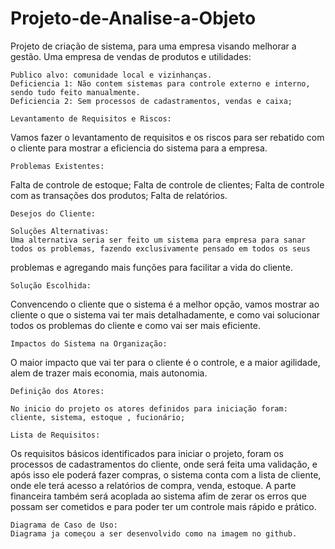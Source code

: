 # Projeto-de-Analise-a-Objeto
Projeto de criação de sistema, para uma empresa visando melhorar a gestão. 
    Uma empresa de vendas de produtos e utilidades:
	
	Publico alvo: comunidade local e vizinhanças.
	Deficiencia 1: Não contem sistemas para controle externo e interno, sendo tudo feito manualmente.
	Deficiencia 2: Sem processos de cadastramentos, vendas e caixa;

	Levantamento de Requisitos e Riscos: 
  Vamos fazer o levantamento de requisitos e os riscos para ser rebatido com o cliente para mostrar a eficiencia do sistema para a
  empresa.

	Problemas Existentes:
  Falta de controle de estoque;
	Falta de controle de clientes;
	Falta de controle com as transações dos produtos;
	Falta de relatórios.
  
	Desejos do Cliente:

	Soluções Alternativas:
	Uma alternativa seria ser feito um sistema para empresa para sanar todos os problemas, fazendo exclusivamente pensado em todos os seus
  problemas e agregando mais funções para facilitar a vida do cliente.

	Solução Escolhida: 
  Convencendo  o cliente que o sistema é a melhor opção, vamos mostrar ao cliente o que o sistema vai ter mais detalhadamente, e como 
  vai solucionar todos os problemas do cliente e como vai ser mais eficiente.

	Impactos do Sistema na Organização: 
  O maior impacto que vai ter para o cliente é o controle, e a maior agilidade, alem de trazer mais economia, mais autonomia.

	Definição dos Atores: 
	
	No inicio do projeto os atores definidos para iniciação foram: cliente, sistema, estoque , fucionário;
	
	Lista de Requisitos:
  Os requisitos básicos identificados para iniciar o projeto, foram os processos de cadastramentos do cliente, onde será feita uma
  validação, e após isso ele poderá fazer compras, o sistema conta com a lista de cliente, onde ele terá acesso a relatórios de compra,
  venda, estoque. A parte financeira também será acoplada ao sistema afim de zerar os erros que possam ser cometidos e para poder ter um 
  controle mais rápido e prático. 
  
	Diagrama de Caso de Uso:
	Diagrama ja começou a ser desenvolvido como na imagem no github.
